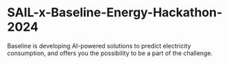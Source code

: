 # SAIL-x-Baseline-Energy-Hackathon-2024
Baseline is developing AI-powered solutions to predict electricity consumption, and offers you the possibility to be a part of the challenge. 

